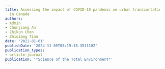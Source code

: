 ```yaml
---
title: Assessing the impact of COVID-19 pandemic on urban transportation and air quality
  in Canada
authors:
- Admin
- Chunjiang An
- Zhikun Chen
- Zhiqiang Tian
date: '2021-01-01'
publishDate: '2024-11-05T03:19:18.351110Z'
publication_types:
- article-journal
publication: '*Science of the Total Environment*'
---
```

